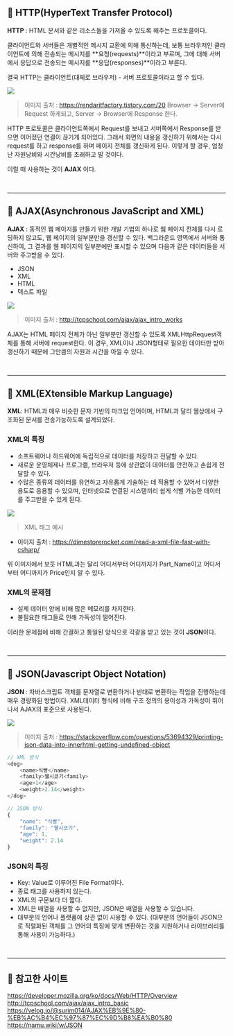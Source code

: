 ## 📌 HTTP(HyperText Transfer Protocol)
**HTTP** : HTML 문서와 같은 리소스들을 가져올 수 있도록 해주는 프로토콜이다.

클라이언트와 서버들은 개별적인 메시지 교환에 의해 통신하는데, 보통 브라우저인 클라이언트에 의해 전송되는 메시지를 **요청(requests)**이라고 부르며, 그에 대해 서버에서 응답으로 전송되는 메시지를 **응답(responses)**이라고 부른다.

결국 HTTP는 클라이언트(대체로 브라우저) - 서버 프로토콜이라고 할 수 있다. 

![](https://images.velog.io/images/apparatus1/post/84ce62bb-cce0-4cae-9f31-feeb7dc83d16/image.png)

> 이미지 출처 : https://rendaritfactory.tistory.com/20
Browser → Server에 Request 하게되고, Server → Browser에 Response 한다.

HTTP 프로토콜은 클라이언트쪽에서 Request를 보내고 서버쪽에서 Response를 받으면 이어졌던 연결이 끊기게 되어있다. 그래서 화면의 내용을 갱신하기 위해서는 다시 request를 하고 response를 하며 페이지 전체를 갱신하게 된다. 이렇게 할 경우, 엄청난 자원낭비와 시간낭비를 초래하고 말 것이다.

이럴 때 사용하는 것이 **AJAX** 이다.

<br>
<hr>

## 📌 AJAX(Asynchronous JavaScript and XML)

**AJAX** : 동적인 웹 페이지를 만들기 위한 개발 기법의 하나로 웹 페이지 전체를 다시 로딩하지 않고도, 웹 페이지의 일부분만을 갱신할 수 있다. 백그라운드 영역에서 서버와 통신하여, 그 결과를 웹 페이지의 일부분에만 표시할 수 있으며 다음과 같은 데이터들을 서버와 주고받을 수 있다.

 - JSON
 - XML
 - HTML
 - 텍스트 파일

![](https://images.velog.io/images/apparatus1/post/d4c2bf03-7aed-4b0a-9d4f-0f5c63c72a72/image.png)

> 이미지 출처 : http://tcpschool.com/ajax/ajax_intro_works

AJAX는 HTML 페이지 전체가 아닌 일부분만 갱신할 수 있도록 XMLHttpRequest객체를 통해 서버에 request한다. 이 경우, XML이나 JSON형태로 필요한 데이터만 받아 갱신하기 때문에 그만큼의 자원과 시간을 아낄 수 있다.

<br>
<hr>


## 📌 XML(EXtensible Markup Language)

**XML**: HTML과 매우 비슷한 문자 기반의 마크업 언어이며, HTML과 달리 웹상에서 구조화된 문서를 전송가능하도록 설계되었다.

### XML의 특징
 - 소프트웨어나 하드웨어에 독립적으로 데이터를 저장하고 전달할 수 있다.
 - 새로운 운영체제나 프로그램, 브라우저 등에 상관없이 데이터를 안전하고 손쉽게 전달할 수 있다.
 - 수많은 종류의 데이터를 유연하고 자유롭게 기술하는 데 적용할 수 있어서 다양한 용도로 응용할 수 있으며, 인터넷으로 연결된 시스템끼리 쉽게 식별 가능한 데이터를 주고받을 수 있게 된다. 

![](https://images.velog.io/images/apparatus1/post/b8e26daf-871f-41e9-8639-a4081de43d9c/image.png)

> XML 태그 예시
* 이미지 출처 : https://dimestorerocket.com/read-a-xml-file-fast-with-csharp/
>
위 이미지에서 보듯 HTML과는 달리 어디서부터 어디까지가 Part_Name이고 어디서부터 어디까지가 Price인지 알 수 있다.

### XML의 문제점
 - 실제 데이터 양에 비해 많은 메모리를 차지한다.
 - 불필요한 태그들로 인해 가독성이 떨어진다.

이러한 문제점에  비해 간결하고 통일된 양식으로 각광을 받고 있는 것이 **JSON**이다.

<br>
<hr>

## 📌 JSON(Javascript Object Notation)

**JSON** : 자바스크립트 객체를 문자열로 변환하거나 반대로 변환하는 작업을 진행하는데 매우 경량화된 방법이다. XML데이터 형식에 비해 구조 정의의 용이성과 가독성이 뛰어나서 AJAX의 표준으로 사용된다.

![](https://images.velog.io/images/apparatus1/post/d95c37e7-5b99-4f38-ab8e-de66913100cd/image.png)

> 이미지 출처 : https://stackoverflow.com/questions/53694329/printing-json-data-into-innerhtml-getting-undefined-object

```javascript
// XML 방식
<dog>
    <name>식빵</name>
    <family>웰시코기<family>
    <age>1</age>
    <weight>2.14</weight>
</dog>

// JSON 방식
{
    "name": "식빵",
    "family": "웰시코기",
    "age": 1,
    "weight": 2.14
}
```

### JSON의 특징
 - Key: Value로 이루어진 File Format이다.
 - 종료 태그를 사용하지 않는다.
 - XML의 구문보다 더 짧다.
 - XML은 배열을 사용할 수 없지만, JSON은 배열을 사용할 수 있습니다.
 - 대부분의 언어나 플랫폼에 상관 없이 사용할 수 있다.
 (대부분의 언어들이 JSON으로 직렬화된 객체를 그 언어의 특징에 맞게 변환하는 것을 지원하거나 라이브러리를 통해 사용이 가능하다.)

<br>
<hr>

## 📌 참고한 사이트

https://developer.mozilla.org/ko/docs/Web/HTTP/Overview
http://tcpschool.com/ajax/ajax_intro_basic
https://velog.io/@surim014/AJAX%EB%9E%80-%EB%AC%B4%EC%97%87%EC%9D%B8%EA%B0%80
https://namu.wiki/w/JSON